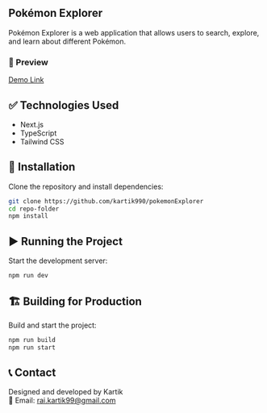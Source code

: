 ## Pokémon Explorer

Pokémon Explorer is a web application that allows users to search, explore, and learn about different Pokémon.

### 🔗 Preview

[Demo Link](https://pokemon-explorer-umber.vercel.app/)

## ✅ Technologies Used

- Next.js
- TypeScript
- Tailwind CSS

## 🚀 Installation

Clone the repository and install dependencies:

```bash
git clone https://github.com/kartik990/pokemonExplorer
cd repo-folder
npm install
```

## ▶️ Running the Project

Start the development server:

```bash
npm run dev
```

## 🏗 Building for Production

Build and start the project:

```bash
npm run build
npm run start
```

## 📞 Contact

Designed and developed by Kartik  
📧 Email: rai.kartik99@gmail.com
